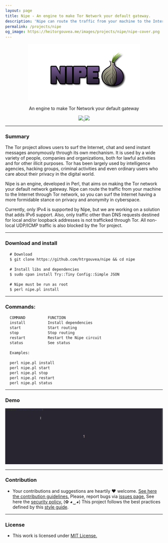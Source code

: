 ```yaml
---
layout: page
title: Nipe - An engine to make Tor Network your default gateway.
description: 'Nipe can route the traffic from your machine to the Internet through Tor network, so you can surf the Internet having a more formidable stance on privacy and anonymity in cyberspace'
permalink: /projects/nipe
og_image: https://heitorgouvea.me/images/projects/nipe/nipe-cover.png
---
```


<p align="center">
  <img src="/images/projects/nipe/logo.png">
  <p align="center">An engine to make Tor Network your default gateway</p>
  <p align="center">
    <a href="/LICENSE.md">
      <img src="https://img.shields.io/badge/license-MIT-blue.svg">
    </a>
    <a href="https://github.com/htrgouvea/nipe/releases">
      <img src="https://img.shields.io/badge/version-0.9.4-blue.svg">
    </a>
  </p>
</p>

---

### Summary

The Tor project allows users to surf the Internet, chat and send instant messages anonymously through its own mechanism. 
It is used by a wide variety of people, companies and organizations, both for lawful activities and for other illicit purposes. Tor has been largely used by intelligence agencies, hacking groups, criminal activities and even ordinary users who care about their privacy in the digital world.
  
Nipe is an engine, developed in Perl, that aims on making the Tor network your default network gateway. Nipe can route the traffic from your machine to the Internet through Tor network, so you can surf the Internet having a more formidable stance on privacy and anonymity in cyberspace.
  
Currently, only IPv4 is supported by Nipe, but we are working on a solution that adds IPv6 support. Also, 
only traffic other than DNS requests destined for local and/or loopback addresses is not trafficked through Tor. 
All non-local UDP/ICMP traffic is also blocked by the Tor project.

---

### Download and install

```
  # Download
  $ git clone https://github.com/htrgouvea/nipe && cd nipe
    
  # Install libs and dependencies
  $ sudo cpan install Try::Tiny Config::Simple JSON

  # Nipe must be run as root
  $ perl nipe.pl install
```

---

### Commands:
```
  COMMAND          FUNCTION
  install          Install dependencies
  start            Start routing
  stop             Stop routing
  restart          Restart the Nipe circuit
  status           See status

  Examples:

  perl nipe.pl install
  perl nipe.pl start
  perl nipe.pl stop
  perl nipe.pl restart
  perl nipe.pl status
```

---

### Demo

![Image](/images/projects/nipe/demo.gif)

---

### Contribution

- Your contributions and suggestions are heartily ♥ welcome. [See here the contribution guidelines.](https://github.com/htrgouvea/nipe/blob/master/.github/CONTRIBUTING.md) Please, report bugs via [issues page.](https://github.com/htrgouvea/nipe/issues) See here the [security policy.](https://github.com/htrgouvea/nipe/blob/master/SECURITY.md) (✿ ◕‿◕) This project follows the best practices defined by this [style guide](https://heitorgouvea.me/projects/perl-style-guide).

---

### License

- This work is licensed under [MIT License.](https://github.com/htrgouvea/nipe/blob/master/LICENSE.md)